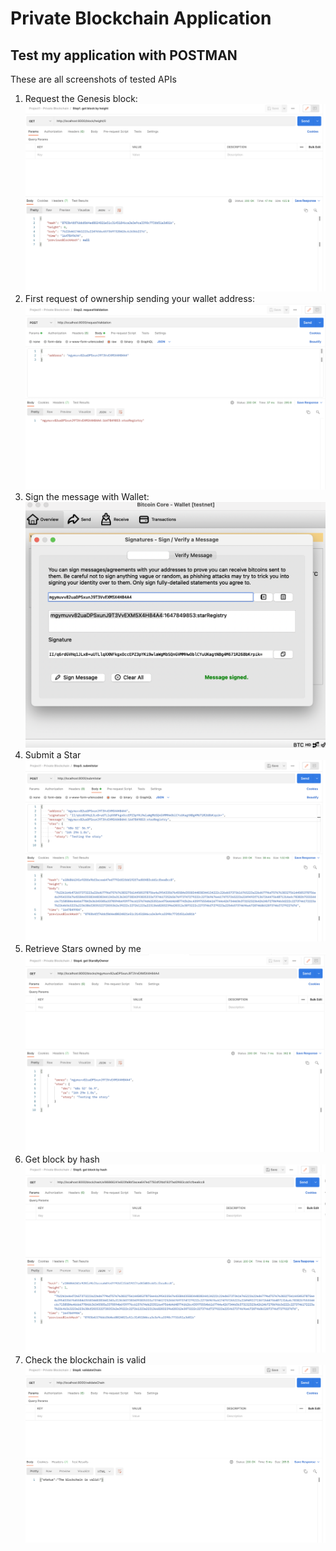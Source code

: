 # Private Blockchain Application

## Test my application with POSTMAN

These are all screenshots of tested APIs

1. Request the Genesis block:
    ![Request: http://localhost:8000/block/0 ](https://github.com/DoDuy/udacity-blockchain-developer-nanodegree/blob/main/1.%20Project%201%20Private%20Blockchain/Screenshots/get%20Genesis%20block.png)
2. First request of ownership sending your wallet address:
    ![Request: http://localhost:8000/requestValidation ](https://github.com/DoDuy/udacity-blockchain-developer-nanodegree/blob/main/1.%20Project%201%20Private%20Blockchain/Screenshots/requestValidation.png)
3. Sign the message with Wallet:
    ![Use the Wallet to sign a message](https://github.com/DoDuy/udacity-blockchain-developer-nanodegree/blob/main/1.%20Project%201%20Private%20Blockchain/Screenshots/sign%20message%20with%20bitcoin%20core.png)
4. Submit a Star
     ![Request: http://localhost:8000/submitstar](https://github.com/DoDuy/udacity-blockchain-developer-nanodegree/blob/main/1.%20Project%201%20Private%20Blockchain/Screenshots/submit%20Star.png)
5. Retrieve Stars owned by me
    ![Request: http://localhost:8000/blocks/<WALLET_ADDRESS>](https://github.com/DoDuy/udacity-blockchain-developer-nanodegree/blob/main/1.%20Project%201%20Private%20Blockchain/Screenshots/retrive%20stars%20owned%20by%20address.png)
6. Get block by hash
    ![Request: http://localhost:8000/blocks/hash/<HASH>](https://github.com/DoDuy/udacity-blockchain-developer-nanodegree/blob/main/1.%20Project%201%20Private%20Blockchain/Screenshots/get%20block%20by%20hash.png)
7. Check the blockchain is valid
    ![Request: http://localhost:8000/validationChain](https://github.com/DoDuy/udacity-blockchain-developer-nanodegree/blob/main/1.%20Project%201%20Private%20Blockchain/Screenshots/validation%20Chain.png)
